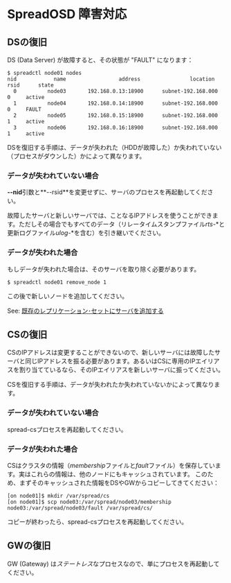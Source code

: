 SpreadOSD 障害対応
==================

<!--
TODO
-->

## DSの復旧

DS (Data Server) が故障すると、その状態が "FAULT" になります：

    $ spreadctl node01 nodes
    nid            name                 address                location    rsid      state
      0          node03       192.168.0.13:18900      subnet-192.168.000       0     active
      1          node04       192.168.0.14:18900      subnet-192.168.000       0     FAULT
      2          node05       192.168.0.15:18900      subnet-192.168.000       1     active
      3          node06       192.168.0.16:18900      subnet-192.168.000       1     active

DSを復旧する手順は、データが失われた（HDDが故障した）か失われていない（プロセスがダウンした）かによって異なります。

### データが失われていない場合

**--nid**引数と**--rsid**を変更せずに、サーバのプロセスを再起動してください。

故障したサーバと新しいサーバでは、ことなるIPアドレスを使うことができます。ただしその場合でもすべてのデータ（リレータイムスタンプファイル*rts-*\*と更新ログファイル*ulog-*\*を含む）を引き継いでください。

### データが失われた場合

もしデータが失われた場合は、そのサーバを取り除く必要があります。

    $ spreadctl node01 remove_node 1

この後で新しいノードを追加してください。

See: [既存のレプリケーション･セットにサーバを追加する](operation.md)


## CSの復旧

CSのIPアドレスは変更することができないので、新しいサーバには故障したサーバと同じIPアドレスを振る必要があります。あるいはCSに専用のIPエイリアスを割り当てているなら、そのIPエイリアスを新しいサーバに振ってください。

CSを復旧する手順は、データが失われたか失われていないかによって異なります。

### データが失われていない場合

spread-csプロセスを再起動してください。

### データが失われた場合

CSはクラスタの情報（*membership*ファイルと*fault*ファイル）を保存しています。実はこれらの情報は、他のノードにもキャッシュされています。
このため、まずそのキャッシュされた情報をDSやGWからコピーしてきてください：

    [on node01]$ mkdir /var/spread/cs
    [on node01]$ scp node03:/var/spread/node03/membership node03:/var/spread/node03/fault /var/spread/cs/

コピーが終わったら、spread-csプロセスを再起動してください。


## GWの復旧

GW (Gateway) は*ステートレス*なプロセスなので、単にプロセスを再起動してください。



